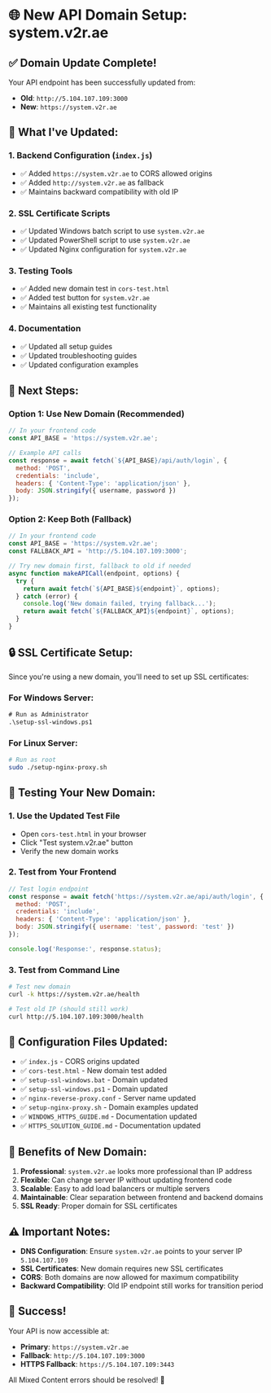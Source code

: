 # 🌐 New API Domain Setup: system.v2r.ae

## ✅ **Domain Update Complete!**

Your API endpoint has been successfully updated from:
- **Old**: `http://5.104.107.109:3000`
- **New**: `https://system.v2r.ae`

## 🔄 **What I've Updated:**

### **1. Backend Configuration (`index.js`)**
- ✅ Added `https://system.v2r.ae` to CORS allowed origins
- ✅ Added `http://system.v2r.ae` as fallback
- ✅ Maintains backward compatibility with old IP

### **2. SSL Certificate Scripts**
- ✅ Updated Windows batch script to use `system.v2r.ae`
- ✅ Updated PowerShell script to use `system.v2r.ae`
- ✅ Updated Nginx configuration for `system.v2r.ae`

### **3. Testing Tools**
- ✅ Added new domain test in `cors-test.html`
- ✅ Added test button for `system.v2r.ae`
- ✅ Maintains all existing test functionality

### **4. Documentation**
- ✅ Updated all setup guides
- ✅ Updated troubleshooting guides
- ✅ Updated configuration examples

## 🚀 **Next Steps:**

### **Option 1: Use New Domain (Recommended)**
```javascript
// In your frontend code
const API_BASE = 'https://system.v2r.ae';

// Example API calls
const response = await fetch(`${API_BASE}/api/auth/login`, {
  method: 'POST',
  credentials: 'include',
  headers: { 'Content-Type': 'application/json' },
  body: JSON.stringify({ username, password })
});
```

### **Option 2: Keep Both (Fallback)**
```javascript
// In your frontend code
const API_BASE = 'https://system.v2r.ae';
const FALLBACK_API = 'http://5.104.107.109:3000';

// Try new domain first, fallback to old if needed
async function makeAPICall(endpoint, options) {
  try {
    return await fetch(`${API_BASE}${endpoint}`, options);
  } catch (error) {
    console.log('New domain failed, trying fallback...');
    return await fetch(`${FALLBACK_API}${endpoint}`, options);
  }
}
```

## 🔒 **SSL Certificate Setup:**

Since you're using a new domain, you'll need to set up SSL certificates:

### **For Windows Server:**
```cmd
# Run as Administrator
.\setup-ssl-windows.ps1
```

### **For Linux Server:**
```bash
# Run as root
sudo ./setup-nginx-proxy.sh
```

## 🧪 **Testing Your New Domain:**

### **1. Use the Updated Test File**
- Open `cors-test.html` in your browser
- Click "Test system.v2r.ae" button
- Verify the new domain works

### **2. Test from Your Frontend**
```javascript
// Test login endpoint
const response = await fetch('https://system.v2r.ae/api/auth/login', {
  method: 'POST',
  credentials: 'include',
  headers: { 'Content-Type': 'application/json' },
  body: JSON.stringify({ username: 'test', password: 'test' })
});

console.log('Response:', response.status);
```

### **3. Test from Command Line**
```bash
# Test new domain
curl -k https://system.v2r.ae/health

# Test old IP (should still work)
curl http://5.104.107.109:3000/health
```

## 🔧 **Configuration Files Updated:**

- ✅ `index.js` - CORS origins updated
- ✅ `cors-test.html` - New domain test added
- ✅ `setup-ssl-windows.bat` - Domain updated
- ✅ `setup-ssl-windows.ps1` - Domain updated
- ✅ `nginx-reverse-proxy.conf` - Server name updated
- ✅ `setup-nginx-proxy.sh` - Domain examples updated
- ✅ `WINDOWS_HTTPS_GUIDE.md` - Documentation updated
- ✅ `HTTPS_SOLUTION_GUIDE.md` - Documentation updated

## 🎯 **Benefits of New Domain:**

1. **Professional**: `system.v2r.ae` looks more professional than IP address
2. **Flexible**: Can change server IP without updating frontend code
3. **Scalable**: Easy to add load balancers or multiple servers
4. **Maintainable**: Clear separation between frontend and backend domains
5. **SSL Ready**: Proper domain for SSL certificates

## ⚠️ **Important Notes:**

- **DNS Configuration**: Ensure `system.v2r.ae` points to your server IP `5.104.107.109`
- **SSL Certificates**: New domain requires new SSL certificates
- **CORS**: Both domains are now allowed for maximum compatibility
- **Backward Compatibility**: Old IP endpoint still works for transition period

## 🎉 **Success!**

Your API is now accessible at:
- **Primary**: `https://system.v2r.ae`
- **Fallback**: `http://5.104.107.109:3000`
- **HTTPS Fallback**: `https://5.104.107.109:3443`

All Mixed Content errors should be resolved! 🚀

